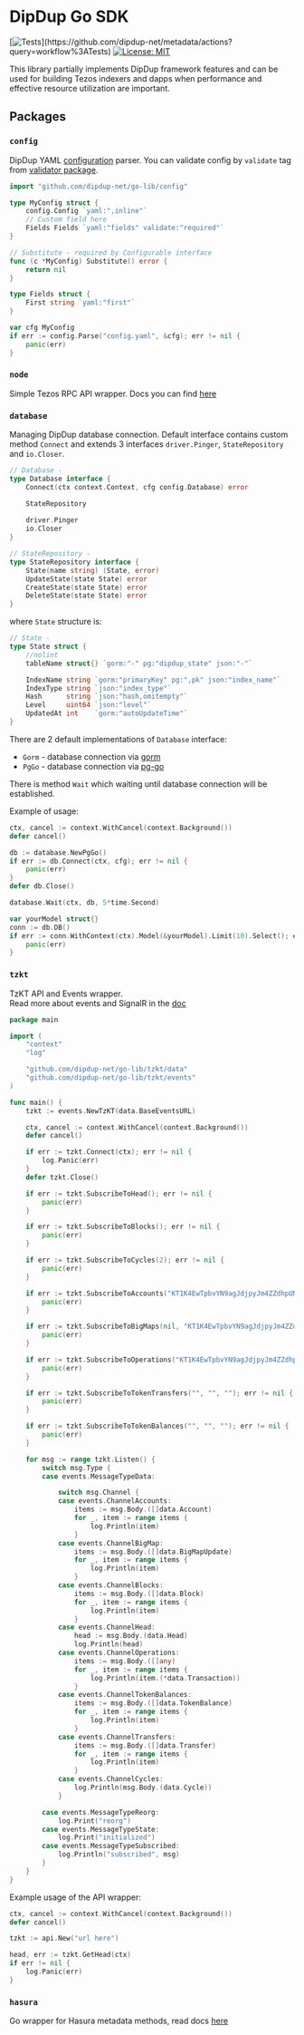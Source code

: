 # DipDup Go SDK

[![Tests](https://github.com/dipdup-net/metadata/workflows/Tests/badge.svg?)](https://github.com/dipdup-net/metadata/actions?query=workflow%3ATests)
[![License: MIT](https://img.shields.io/badge/License-MIT-yellow.svg)](https://opensource.org/licenses/MIT)

This library partially implements DipDup framework features and can be used for building Tezos indexers and dapps when performance and effective resource utilization are important.

## Packages

### `config`

DipDup YAML [configuration](https://docs.dipdup.net/config-file-reference) parser. You can validate config by `validate` tag from [validator package](https://github.com/go-playground/validator).

```go
import "github.com/dipdup-net/go-lib/config"

type MyConfig struct {
	config.Config `yaml:",inline"`
    // Custom field here
    Fields Fields `yaml:"fields" validate:"required"`
}

// Substitute - required by Configurable interface
func (c *MyConfig) Substitute() error {
    return nil
}

type Fields struct {
    First string `yaml:"first"`
}

var cfg MyConfig
if err := config.Parse("config.yaml", &cfg); err != nil {
    panic(err)
}
```

### `node`

Simple Tezos RPC API wrapper. Docs you can find [here](node/README.md)

### `database`

Managing DipDup database connection. Default interface contains custom method `Connect` and extends 3 interfaces `driver.Pinger`,  `StateRepository` and `io.Closer`.


```go
// Database -
type Database interface {
	Connect(ctx context.Context, cfg config.Database) error

	StateRepository
	
	driver.Pinger
	io.Closer
}

// StateRepository -
type StateRepository interface {
	State(name string) (State, error)
	UpdateState(state State) error
	CreateState(state State) error
	DeleteState(state State) error
}
```

where `State` structure is:

```go
// State -
type State struct {
	//nolint
	tableName struct{} `gorm:"-" pg:"dipdup_state" json:"-"`

	IndexName string `gorm:"primaryKey" pg:",pk" json:"index_name"`
	IndexType string `json:"index_type"`
	Hash      string `json:"hash,omitempty"`
	Level     uint64 `json:"level"`
	UpdatedAt int    `gorm:"autoUpdateTime"`
}
```

There are 2 default implementations of `Database` interface:
* `Gorm` - database connection via [gorm](https://gorm.io/)
* `PgGo` - database connection via [pg-go](https://pg.uptrace.dev/)

There is method `Wait` which waiting until database connection will be established.

Example of usage:

```go
ctx, cancel := context.WithCancel(context.Background())
defer cancel()

db := database.NewPgGo()
if err := db.Connect(ctx, cfg); err != nil {
	panic(err)
}
defer db.Close()

database.Wait(ctx, db, 5*time.Second)

var yourModel struct{}
conn := db.DB()
if err := conn.WithContext(ctx).Model(&yourModel).Limit(10).Select(); err != nil {
	panic(err)
}
```


### `tzkt`

TzKT API and Events wrapper.  
Read more about events and SignalR in the [doc](https://github.com/dipdup-net/go-lib/blob/master/tzkt/events/README.md)

```go
package main

import (
	"context"
	"log"

	"github.com/dipdup-net/go-lib/tzkt/data"
	"github.com/dipdup-net/go-lib/tzkt/events"
)

func main() {
	tzkt := events.NewTzKT(data.BaseEventsURL)

	ctx, cancel := context.WithCancel(context.Background())
	defer cancel()

	if err := tzkt.Connect(ctx); err != nil {
		log.Panic(err)
	}
	defer tzkt.Close()

	if err := tzkt.SubscribeToHead(); err != nil {
		panic(err)
	}

	if err := tzkt.SubscribeToBlocks(); err != nil {
		panic(err)
	}

	if err := tzkt.SubscribeToCycles(2); err != nil {
		panic(err)
	}

	if err := tzkt.SubscribeToAccounts("KT1K4EwTpbvYN9agJdjpyJm4ZZdhpUNKB3F6"); err != nil {
		panic(err)
	}

	if err := tzkt.SubscribeToBigMaps(nil, "KT1K4EwTpbvYN9agJdjpyJm4ZZdhpUNKB3F6", ""); err != nil {
		panic(err)
	}

	if err := tzkt.SubscribeToOperations("KT1K4EwTpbvYN9agJdjpyJm4ZZdhpUNKB3F6", data.KindTransaction); err != nil {
		panic(err)
	}

	if err := tzkt.SubscribeToTokenTransfers("", "", ""); err != nil {
		panic(err)
	}

	if err := tzkt.SubscribeToTokenBalances("", "", ""); err != nil {
		panic(err)
	}

	for msg := range tzkt.Listen() {
		switch msg.Type {
		case events.MessageTypeData:

			switch msg.Channel {
			case events.ChannelAccounts:
				items := msg.Body.([]data.Account)
				for _, item := range items {
					log.Println(item)
				}
			case events.ChannelBigMap:
				items := msg.Body.([]data.BigMapUpdate)
				for _, item := range items {
					log.Println(item)
				}
			case events.ChannelBlocks:
				items := msg.Body.([]data.Block)
				for _, item := range items {
					log.Println(item)
				}
			case events.ChannelHead:
				head := msg.Body.(data.Head)
				log.Println(head)
			case events.ChannelOperations:
				items := msg.Body.([]any)
				for _, item := range items {
					log.Println(item.(*data.Transaction))
				}
			case events.ChannelTokenBalances:
				items := msg.Body.([]data.TokenBalance)
				for _, item := range items {
					log.Println(item)
				}
			case events.ChannelTransfers:
				items := msg.Body.([]data.Transfer)
				for _, item := range items {
					log.Println(item)
				}
			case events.ChannelCycles:
				log.Println(msg.Body.(data.Cycle))
			}

		case events.MessageTypeReorg:
			log.Print("reorg")
		case events.MessageTypeState:
			log.Print("initialized")
		case events.MessageTypeSubscribed:
			log.Println("subscribed", msg)
		}
	}
}

```

Example usage of the API wrapper:

```go
ctx, cancel := context.WithCancel(context.Background())
defer cancel()

tzkt := api.New("url here")

head, err := tzkt.GetHead(ctx)
if err != nil {
	log.Panic(err)
}
```

### `hasura`

Go wrapper for Hasura metadata methods, read docs [here](hasura/README.md)
